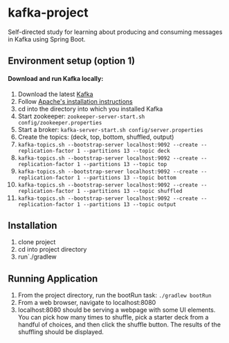 # kafka-project
Self-directed study for learning about producing and consuming messages in Kafka
using Spring Boot.

## Environment setup (option 1)
#### Download and run Kafka locally:
1. Download the latest [Kafka](https://kafka.apache.org/downloads)
1. Follow [Apache's installation instructions](https://kafka.apache.org/quickstart)
1. cd into the directory into which you installed Kafka
1. Start zookeeper: `zookeeper-server-start.sh config/zookeeper.properties`
1. Start a broker: `kafka-server-start.sh config/server.properties`
1. Create the topics: (deck, top, bottom, shuffled, output)
  1. `kafka-topics.sh --bootstrap-server localhost:9092 --create --replication-factor 1 --partitions 13 --topic deck`
  1. `kafka-topics.sh --bootstrap-server localhost:9092 --create --replication-factor 1 --partitions 13 --topic top`
  1. `kafka-topics.sh --bootstrap-server localhost:9092 --create --replication-factor 1 --partitions 13 --topic bottom`
  1. `kafka-topics.sh --bootstrap-server localhost:9092 --create --replication-factor 1 --partitions 13 --topic shuffled`
  1. `kafka-topics.sh --bootstrap-server localhost:9092 --create --replication-factor 1 --partitions 13 --topic output`

## Installation
1. clone project
1. cd into project directory
1. run`./gradlew

## Running Application
1. From the project directory, run the bootRun task: `./gradlew bootRun`
1. From a web browser, navigate to localhost:8080
1. localhost:8080 should be serving a webpage with some UI elements.
You can pick how many times to shuffle, pick a starter deck from a handful of choices,
and then click the shuffle button.  The results of the shuffling should be displayed.
